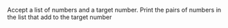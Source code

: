 Accept a list of numbers and a target number. Print the pairs of numbers in the list that add to the target number